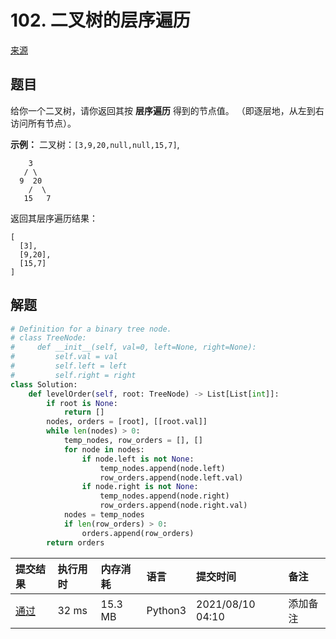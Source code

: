 # 102. 二叉树的层序遍历

[来源](https://leetcode-cn.com/problems/binary-tree-level-order-traversal/)

## 题目

给你一个二叉树，请你返回其按 **层序遍历** 得到的节点值。 （即逐层地，从左到右访问所有节点）。

**示例：**
二叉树：`[3,9,20,null,null,15,7]`,

```
    3
   / \
  9  20
    /  \
   15   7
```

返回其层序遍历结果：

```
[
  [3],
  [9,20],
  [15,7]
]
```

## 解题

```python
# Definition for a binary tree node.
# class TreeNode:
#     def __init__(self, val=0, left=None, right=None):
#         self.val = val
#         self.left = left
#         self.right = right
class Solution:
    def levelOrder(self, root: TreeNode) -> List[List[int]]:
        if root is None:
            return []
        nodes, orders = [root], [[root.val]]
        while len(nodes) > 0:
            temp_nodes, row_orders = [], []
            for node in nodes:
                if node.left is not None:
                    temp_nodes.append(node.left)
                    row_orders.append(node.left.val)
                if node.right is not None:
                    temp_nodes.append(node.right)
                    row_orders.append(node.right.val)
            nodes = temp_nodes
            if len(row_orders) > 0:
                orders.append(row_orders)
        return orders
```

| 提交结果                                                     | 执行用时 | 内存消耗 | 语言    | 提交时间         | 备注     |
| :----------------------------------------------------------- | :------- | :------- | :------ | :--------------- | :------- |
| [通过](https://leetcode-cn.com/submissions/detail/205167227/) | 32 ms    | 15.3 MB  | Python3 | 2021/08/10 04:10 | 添加备注 |